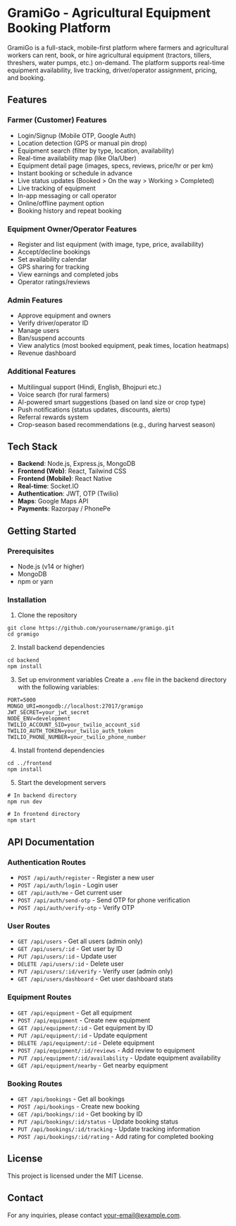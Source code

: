 # GramiGo - Agricultural Equipment Booking Platform

GramiGo is a full-stack, mobile-first platform where farmers and agricultural workers can rent, book, or hire agricultural equipment (tractors, tillers, threshers, water pumps, etc.) on-demand. The platform supports real-time equipment availability, live tracking, driver/operator assignment, pricing, and booking.

## Features

### Farmer (Customer) Features
- Login/Signup (Mobile OTP, Google Auth)
- Location detection (GPS or manual pin drop)
- Equipment search (filter by type, location, availability)
- Real-time availability map (like Ola/Uber)
- Equipment detail page (images, specs, reviews, price/hr or per km)
- Instant booking or schedule in advance
- Live status updates (Booked > On the way > Working > Completed)
- Live tracking of equipment
- In-app messaging or call operator
- Online/offline payment option
- Booking history and repeat booking

### Equipment Owner/Operator Features
- Register and list equipment (with image, type, price, availability)
- Accept/decline bookings
- Set availability calendar
- GPS sharing for tracking
- View earnings and completed jobs
- Operator ratings/reviews

### Admin Features
- Approve equipment and owners
- Verify driver/operator ID
- Manage users
- Ban/suspend accounts
- View analytics (most booked equipment, peak times, location heatmaps)
- Revenue dashboard

### Additional Features
- Multilingual support (Hindi, English, Bhojpuri etc.)
- Voice search (for rural farmers)
- AI-powered smart suggestions (based on land size or crop type)
- Push notifications (status updates, discounts, alerts)
- Referral rewards system
- Crop-season based recommendations (e.g., during harvest season)

## Tech Stack

- **Backend**: Node.js, Express.js, MongoDB
- **Frontend (Web)**: React, Tailwind CSS
- **Frontend (Mobile)**: React Native
- **Real-time**: Socket.IO
- **Authentication**: JWT, OTP (Twilio)
- **Maps**: Google Maps API
- **Payments**: Razorpay / PhonePe

## Getting Started

### Prerequisites
- Node.js (v14 or higher)
- MongoDB
- npm or yarn

### Installation

1. Clone the repository
```
git clone https://github.com/yourusername/gramigo.git
cd gramigo
```

2. Install backend dependencies
```
cd backend
npm install
```

3. Set up environment variables
Create a `.env` file in the backend directory with the following variables:
```
PORT=5000
MONGO_URI=mongodb://localhost:27017/gramigo
JWT_SECRET=your_jwt_secret
NODE_ENV=development
TWILIO_ACCOUNT_SID=your_twilio_account_sid
TWILIO_AUTH_TOKEN=your_twilio_auth_token
TWILIO_PHONE_NUMBER=your_twilio_phone_number
```

4. Install frontend dependencies
```
cd ../frontend
npm install
```

5. Start the development servers
```
# In backend directory
npm run dev

# In frontend directory
npm start
```

## API Documentation

### Authentication Routes
- `POST /api/auth/register` - Register a new user
- `POST /api/auth/login` - Login user
- `GET /api/auth/me` - Get current user
- `POST /api/auth/send-otp` - Send OTP for phone verification
- `POST /api/auth/verify-otp` - Verify OTP

### User Routes
- `GET /api/users` - Get all users (admin only)
- `GET /api/users/:id` - Get user by ID
- `PUT /api/users/:id` - Update user
- `DELETE /api/users/:id` - Delete user
- `PUT /api/users/:id/verify` - Verify user (admin only)
- `GET /api/users/dashboard` - Get user dashboard stats

### Equipment Routes
- `GET /api/equipment` - Get all equipment
- `POST /api/equipment` - Create new equipment
- `GET /api/equipment/:id` - Get equipment by ID
- `PUT /api/equipment/:id` - Update equipment
- `DELETE /api/equipment/:id` - Delete equipment
- `POST /api/equipment/:id/reviews` - Add review to equipment
- `PUT /api/equipment/:id/availability` - Update equipment availability
- `GET /api/equipment/nearby` - Get nearby equipment

### Booking Routes
- `GET /api/bookings` - Get all bookings
- `POST /api/bookings` - Create new booking
- `GET /api/bookings/:id` - Get booking by ID
- `PUT /api/bookings/:id/status` - Update booking status
- `PUT /api/bookings/:id/tracking` - Update tracking information
- `POST /api/bookings/:id/rating` - Add rating for completed booking

## License

This project is licensed under the MIT License.

## Contact

For any inquiries, please contact [your-email@example.com](mailto:your-email@example.com). 